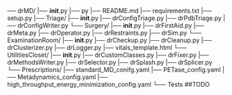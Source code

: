 ── drMD/
    |── __init__.py
    |── py
    |── README.md
    |── requirements.txt
    |── setup.py
    |── Triage/
        |── __init__.py
        |── drConfigTriage.py
        |── drPdbTriage.py
        |── drConfigWriter.py
    └── Surgery/
        |── __init__.py
        |── drFirstAid.py
        |── drMeta.py
        |── drOperator.py
        |── drRestraints.py
        |── drSim.py
    └── ExaminationRoom/
        |── __init__.py
        |── drCheckup.py
        |── drCleanup.py
        |── drClusterizer.py
        |── drLogger.py
        |── vitals_template.html
    └── UtilitiesCloset/
        |── __init__.py
        |── drCustomClasses.py
        |── drFixer.py
        |── drMethodsWriter.py
        |── drSelector.py
        |── drSplash.py
        |── drSplicer.py
    └── Prescriptions/
        |── standard_MD_conifg.yaml
        |── PETase_config.yaml
        |── Metadynamics_config.yaml
        |── high_throughput_energy_minimization_config.yaml
    └── Tests
    ##TODO



        


